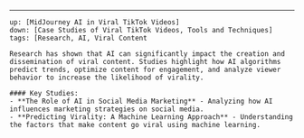 ---
    up: [MidJourney AI in Viral TikTok Videos]
    down: [Case Studies of Viral TikTok Videos, Tools and Techniques]
    tags: [Research, AI, Viral Content

    Research has shown that AI can significantly impact the creation and dissemination of viral content. Studies highlight how AI algorithms predict trends, optimize content for engagement, and analyze viewer behavior to increase the likelihood of virality.

    #### Key Studies:
    - **The Role of AI in Social Media Marketing** - Analyzing how AI influences marketing strategies on social media.
    - **Predicting Virality: A Machine Learning Approach** - Understanding the factors that make content go viral using machine learning.